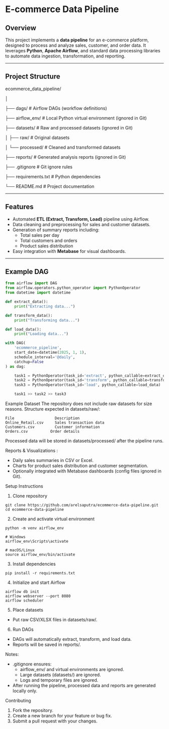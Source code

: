 # E-commerce Data Pipeline

## Overview
This project implements a **data pipeline** for an e-commerce platform, designed to process and analyze sales, customer, and order data. It leverages **Python**, **Apache Airflow**, and standard data processing libraries to automate data ingestion, transformation, and reporting.

---

## Project Structure
ecommerce_data_pipeline/

│

├── dags/ # Airflow DAGs (workflow definitions)

├── airflow_env/ # Local Python virtual environment (ignored in Git)

├── datasets/ # Raw and processed datasets (ignored in Git)

│  ├── raw/ # Original datasets
  
│  └── processed/ # Cleaned and transformed datasets

├── reports/ # Generated analysis reports (ignored in Git)

├── .gitignore # Git ignore rules

├── requirements.txt # Python dependencies

└── README.md # Project documentation


---

## Features
- Automated **ETL (Extract, Transform, Load)** pipeline using Airflow.
- Data cleaning and preprocessing for sales and customer datasets.
- Generation of summary reports including:
  - Total sales per day
  - Total customers and orders
  - Product sales distribution
- Easy integration with **Metabase** for visual dashboards.

---

## Example DAG
```python
from airflow import DAG
from airflow.operators.python_operator import PythonOperator
from datetime import datetime

def extract_data():
    print("Extracting data...")

def transform_data():
    print("Transforming data...")

def load_data():
    print("Loading data...")

with DAG(
    'ecommerce_pipeline',
    start_date=datetime(2025, 1, 1),
    schedule_interval='@daily',
    catchup=False
) as dag:

    task1 = PythonOperator(task_id='extract', python_callable=extract_data)
    task2 = PythonOperator(task_id='transform', python_callable=transform_data)
    task3 = PythonOperator(task_id='load', python_callable=load_data)

    task1 >> task2 >> task3
```

Example Dataset
The repository does not include raw datasets for size reasons.
Structure expected in datasets/raw/:
```
File	              Description
Online_Retail.csv	  Sales transaction data
Customers.csv	      Customer information
Orders.csv	        Order details
```
Processed data will be stored in datasets/processed/ after the pipeline runs.

Reports & Visualizations :
 - Daily sales summaries in CSV or Excel.
 - Charts for product sales distribution and customer segmentation.
 - Optionally integrated with Metabase dashboards (config files ignored in Git).

Setup Instructions

1. Clone repository
```
git clone https://github.com/arelsaputra/ecommerce-data-pipeline.git
cd ecommerce-data-pipeline
```
2. Create and activate virtual environment
```
python -m venv airflow_env

# Windows
airflow_env\Scripts\activate

# macOS/Linux
source airflow_env/bin/activate
```
3. Install dependencies
```
pip install -r requirements.txt
```
4. Initialize and start Airflow
```
airflow db init
airflow webserver --port 8080
airflow scheduler
```
5. Place datasets
 - Put raw CSV/XLSX files in datasets/raw/.

6. Run DAGs
 - DAGs will automatically extract, transform, and load data.
 - Reports will be saved in reports/.

Notes: 
 - .gitignore ensures:
   - airflow_env/ and virtual environments are ignored.
   - Large datasets (datasets/) are ignored.
   - Logs and temporary files are ignored.
- After running the pipeline, processed data and reports are generated locally only.

Contributing
1. Fork the repository.
2. Create a new branch for your feature or bug fix.
3. Submit a pull request with your changes.
